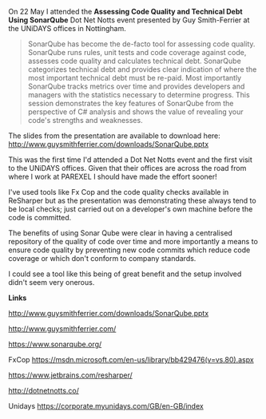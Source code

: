 On 22 May I attended the **Assessing Code Quality and Technical Debt Using SonarQube** Dot Net Notts event presented by Guy Smith-Ferrier at the UNiDAYS offices in Nottingham.

> SonarQube has become the de-facto tool for assessing code quality. SonarQube runs rules, unit tests and code coverage against code, assesses code quality and calculates technical debt. SonarQube categorizes technical debt and provides clear indication of where the most important technical debt must be re-paid. Most importantly SonarQube tracks metrics over time and provides developers and managers with the statistics necessary to determine progress. This session demonstrates the key features of SonarQube from the perspective of C# analysis and shows the value of revealing your code's strengths and weaknesses.

The slides from the presentation are available to download here: <http://www.guysmithferrier.com/downloads/SonarQube.pptx>

This was the first time I'd attended a Dot Net Notts event and the first visit to the UNiDAYS offices. Given that their offices are across the road from where I work at PAREXEL I should have made the effort sooner!

I've used tools like Fx Cop and the code quality checks available in ReSharper but as the presentation was demonstrating these always tend to be local checks; just carried out on a developer's own machine before the code is committed.

The benefits of using Sonar Qube were clear in having a centralised repository of the quality of code over time and more importantly a means to ensure code quality by preventing new code commits which reduce code coverage or which don't conform to company standards.

I could see a tool like this being of great benefit and the setup involved didn't seem very onerous.

**Links**

<http://www.guysmithferrier.com/downloads/SonarQube.pptx>

<http://www.guysmithferrier.com/>

<https://www.sonarqube.org/>

FxCop <https://msdn.microsoft.com/en-us/library/bb429476(v=vs.80).aspx>

<https://www.jetbrains.com/resharper/>

<http://dotnetnotts.co/>

Unidays <https://corporate.myunidays.com/GB/en-GB/index>
